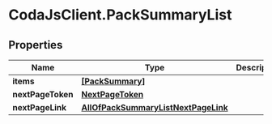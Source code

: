 # CodaJsClient.PackSummaryList

## Properties
Name | Type | Description | Notes
------------ | ------------- | ------------- | -------------
**items** | [**[PackSummary]**](PackSummary.md) |  | 
**nextPageToken** | [**NextPageToken**](NextPageToken.md) |  | [optional] 
**nextPageLink** | [**AllOfPackSummaryListNextPageLink**](AllOfPackSummaryListNextPageLink.md) |  | [optional] 

